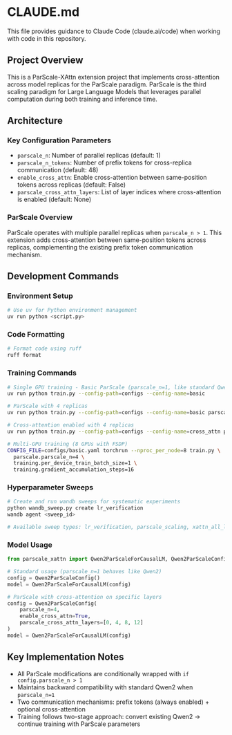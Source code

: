# CLAUDE.md

This file provides guidance to Claude Code (claude.ai/code) when working with code in this repository.

## Project Overview

This is a ParScale-XAttn extension project that implements cross-attention across model replicas for the ParScale paradigm. ParScale is the third scaling paradigm for Large Language Models that leverages parallel computation during both training and inference time.

## Architecture

### Key Configuration Parameters

- `parscale_n`: Number of parallel replicas (default: 1)
- `parscale_n_tokens`: Number of prefix tokens for cross-replica communication (default: 48)
- `enable_cross_attn`: Enable cross-attention between same-position tokens across replicas (default: False)
- `parscale_cross_attn_layers`: List of layer indices where cross-attention is enabled (default: None)

### ParScale Overview

ParScale operates with multiple parallel replicas when `parscale_n > 1`. This extension adds cross-attention between same-position tokens across replicas, complementing the existing prefix token communication mechanism.

## Development Commands

### Environment Setup
```bash
# Use uv for Python environment management
uv run python <script.py>
```

### Code Formatting
```bash
# Format code using ruff
ruff format
```

### Training Commands
```bash
# Single GPU training - Basic ParScale (parscale_n=1, like standard Qwen2)
uv run python train.py --config-path=configs --config-name=basic

# ParScale with 4 replicas
uv run python train.py --config-path=configs --config-name=basic parscale.parscale_n=4

# Cross-attention enabled with 4 replicas
uv run python train.py --config-path=configs --config-name=cross_attn parscale.parscale_n=4

# Multi-GPU training (8 GPUs with FSDP)
CONFIG_FILE=configs/basic.yaml torchrun --nproc_per_node=8 train.py \
  parscale.parscale_n=4 \
  training.per_device_train_batch_size=1 \
  training.gradient_accumulation_steps=16
```

### Hyperparameter Sweeps
```bash
# Create and run wandb sweeps for systematic experiments
python wandb_sweep.py create lr_verification
wandb agent <sweep_id>

# Available sweep types: lr_verification, parscale_scaling, xattn_all_layers, xattn_preset_layers
```

### Model Usage
```python
from parscale_xattn import Qwen2ParScaleForCausalLM, Qwen2ParScaleConfig

# Standard usage (parscale_n=1 behaves like Qwen2)
config = Qwen2ParScaleConfig()
model = Qwen2ParScaleForCausalLM(config)

# ParScale with cross-attention on specific layers
config = Qwen2ParScaleConfig(
    parscale_n=4,
    enable_cross_attn=True,
    parscale_cross_attn_layers=[0, 4, 8, 12]
)
model = Qwen2ParScaleForCausalLM(config)
```

## Key Implementation Notes

- All ParScale modifications are conditionally wrapped with `if config.parscale_n > 1`
- Maintains backward compatibility with standard Qwen2 when `parscale_n=1`
- Two communication mechanisms: prefix tokens (always enabled) + optional cross-attention
- Training follows two-stage approach: convert existing Qwen2 → continue training with ParScale parameters
